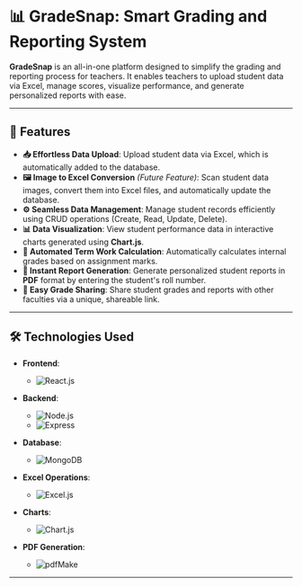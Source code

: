 # 📊 **GradeSnap**: Smart Grading and Reporting System

**GradeSnap** is an all-in-one platform designed to simplify the grading and reporting process for teachers. It enables teachers to upload student data via Excel, manage scores, visualize performance, and generate personalized reports with ease.

---

## 🚀 **Features**

- **📥 Effortless Data Upload**: Upload student data via Excel, which is automatically added to the database.
- **🖼️ Image to Excel Conversion** *(Future Feature)*: Scan student data images, convert them into Excel files, and automatically update the database.
- **⚙️ Seamless Data Management**: Manage student records efficiently using CRUD operations (Create, Read, Update, Delete).
- **📊 Data Visualization**: View student performance data in interactive charts generated using **Chart.js**.
- **📝 Automated Term Work Calculation**: Automatically calculates internal grades based on assignment marks.
- **📑 Instant Report Generation**: Generate personalized student reports in **PDF** format by entering the student's roll number.
- **🔗 Easy Grade Sharing**: Share student grades and reports with other faculties via a unique, shareable link.

---

## 🛠 **Technologies Used**

- **Frontend**: 
  - ![React.js](https://img.shields.io/badge/React.js-%2320232a.svg?style=flat&logo=react&logoColor=%2361DAFB)
  
- **Backend**: 
  - ![Node.js](https://img.shields.io/badge/Node.js-%2343853D.svg?style=flat&logo=nodedotjs&logoColor=white) 
  - ![Express](https://img.shields.io/badge/Express-%23404d59.svg?style=flat&logo=express&logoColor=white)

- **Database**: 
  - ![MongoDB](https://img.shields.io/badge/MongoDB-%2347A248.svg?style=flat&logo=mongodb&logoColor=white)

- **Excel Operations**: 
  - ![Excel.js](https://img.shields.io/badge/Excel.js-%23430000.svg?style=flat&logo=excel&logoColor=white)

- **Charts**: 
  - ![Chart.js](https://img.shields.io/badge/Chart.js-%23FF6384.svg?style=flat&logo=chartjs&logoColor=white)

- **PDF Generation**: 
  - ![pdfMake](https://img.shields.io/badge/pdfMake-%2336F7E1.svg?style=flat&logo=pdf&logoColor=black)

---
